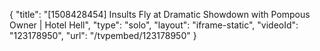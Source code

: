 {
    "title": "[1508428454] Insults Fly at Dramatic Showdown with Pompous Owner | Hotel Hell",
    "type": "solo",
    "layout": "iframe-static",
    "videoId": "123178950",
    "url": "\/tvpembed\/123178950"
}